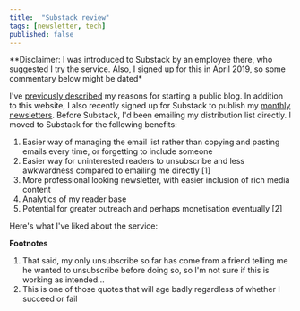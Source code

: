 ```yaml
---
title:  "Substack review"
tags: [newsletter, tech]
published: false
---
```


*\*Disclaimer: I was introduced to Substack by an employee there, who suggested I try the service. Also, I signed up for this in April 2019, so some commentary below might be dated\*

I've [previously described](https://www.leonlinsx.com/why-i-write/ "why write") my reasons for starting a public blog. In addition to this website, I also recently signed up for Substack to publish my [monthly newsletters](https://avoidboringpeople.substack.com/ "substack"). Before Substack, I'd been emailing my distribution list directly. I moved to Substack for the following benefits:

1. Easier way of managing the email list rather than copying and pasting emails every time, or forgetting to include someone
2. Easier way for uninterested readers to unsubscribe and less awkwardness compared to emailing me directly \[1\]
3. More professional looking newsletter, with easier inclusion of rich media content
4. Analytics of my reader base
5. Potential for greater outreach and perhaps monetisation eventually \[2\]

Here's what I've liked about the service:



**Footnotes**
1. That said, my only unsubscribe so far has come from a friend telling me he wanted to unsubscribe before doing so, so I'm not sure if this is working as intended...
2. This is one of those quotes that will age badly regardless of whether I succeed or fail
